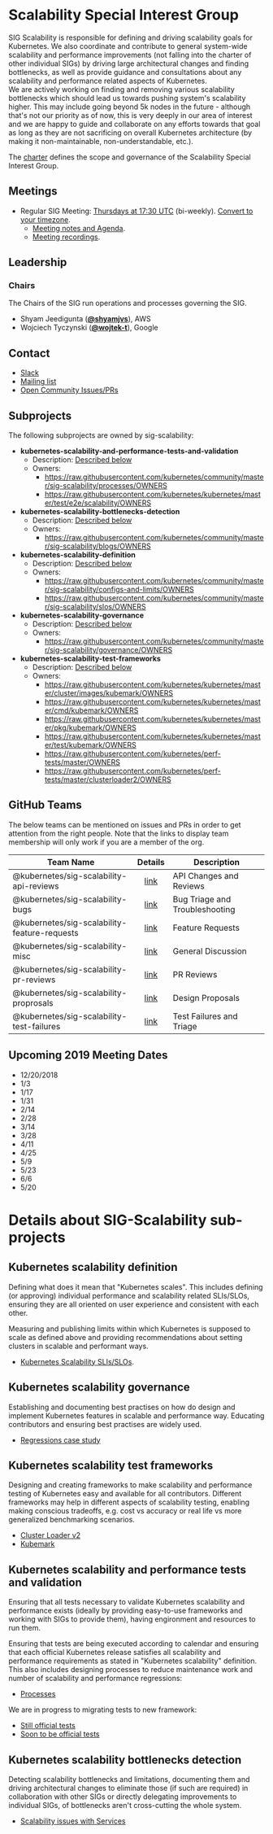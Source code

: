 <!---
This is an autogenerated file!

Please do not edit this file directly, but instead make changes to the
sigs.yaml file in the project root.

To understand how this file is generated, see https://git.k8s.io/community/generator/README.md
--->
# Scalability Special Interest Group

SIG Scalability is responsible for defining and driving scalability goals for Kubernetes. We also coordinate and contribute to general system-wide scalability and performance improvements (not falling into the charter of other individual SIGs) by driving large architectural changes and finding bottlenecks, as well as provide guidance and consultations about any scalability and performance related aspects of Kubernetes. <br/> We are actively working on finding and removing various scalability bottlenecks which should lead us towards pushing system's scalability higher. This may include going beyond 5k nodes in the future - although that's not our priority as of now, this is very deeply in our area of interest and we are happy to guide and collaborate on any efforts towards that goal as long as they are not sacrificing on overall Kubernetes architecture (by making it non-maintainable, non-understandable, etc.).

The [charter](charter.md) defines the scope and governance of the Scalability Special Interest Group.

## Meetings
* Regular SIG Meeting: [Thursdays at 17:30 UTC](https://www.google.com/calendar/event?eid=cTVtNGg1NTkzbTMyMGk3Yjl0MzloOHF1NGdfMjAxOTAyMjhUMTczMDAwWiBjZ250MzY0dmQ4czg2aHIycGhhcGZqYzZ1a0Bn&ctz=America/Los_Angeles) (bi-weekly). [Convert to your timezone](http://www.thetimezoneconverter.com/?t=17:30&tz=UTC).
  * [Meeting notes and Agenda](https://docs.google.com/a/bobsplanet.com/document/d/1hEpf25qifVWztaeZPFmjNiJvPo-5JX1z0LSvvVY5G2g/edit?usp=drive_web).
  * [Meeting recordings](https://www.youtube.com/watch?v=NDP1uYyom28&list=PL69nYSiGNLP2X-hzNTqyELU6jYS3p10uL).

## Leadership

### Chairs
The Chairs of the SIG run operations and processes governing the SIG.

* Shyam Jeedigunta (**[@shyamjvs](https://github.com/shyamjvs)**), AWS
* Wojciech Tyczynski (**[@wojtek-t](https://github.com/wojtek-t)**), Google

## Contact
* [Slack](https://kubernetes.slack.com/messages/sig-scalability)
* [Mailing list](https://groups.google.com/forum/#!forum/kubernetes-sig-scale)
* [Open Community Issues/PRs](https://github.com/kubernetes/community/labels/sig%2Fscalability)

## Subprojects

The following subprojects are owned by sig-scalability:
- **kubernetes-scalability-and-performance-tests-and-validation**
  - Description: [Described below](#kubernetes-scalability-and-performance-tests-and-validation)
  - Owners:
    - https://raw.githubusercontent.com/kubernetes/community/master/sig-scalability/processes/OWNERS
    - https://raw.githubusercontent.com/kubernetes/kubernetes/master/test/e2e/scalability/OWNERS
- **kubernetes-scalability-bottlenecks-detection**
  - Description: [Described below](#kubernetes-scalability-bottlenecks-detection)
  - Owners:
    - https://raw.githubusercontent.com/kubernetes/community/master/sig-scalability/blogs/OWNERS
- **kubernetes-scalability-definition**
  - Description: [Described below](#kubernetes-scalability-definition)
  - Owners:
    - https://raw.githubusercontent.com/kubernetes/community/master/sig-scalability/configs-and-limits/OWNERS
    - https://raw.githubusercontent.com/kubernetes/community/master/sig-scalability/slos/OWNERS
- **kubernetes-scalability-governance**
  - Description: [Described below](#kubernetes-scalability-governance)
  - Owners:
    - https://raw.githubusercontent.com/kubernetes/community/master/sig-scalability/governance/OWNERS
- **kubernetes-scalability-test-frameworks**
  - Description: [Described below](#kubernetes-scalability-test-frameworks)
  - Owners:
    - https://raw.githubusercontent.com/kubernetes/kubernetes/master/cluster/images/kubemark/OWNERS
    - https://raw.githubusercontent.com/kubernetes/kubernetes/master/cmd/kubemark/OWNERS
    - https://raw.githubusercontent.com/kubernetes/kubernetes/master/pkg/kubemark/OWNERS
    - https://raw.githubusercontent.com/kubernetes/kubernetes/master/test/kubemark/OWNERS
    - https://raw.githubusercontent.com/kubernetes/perf-tests/master/OWNERS
    - https://raw.githubusercontent.com/kubernetes/perf-tests/master/clusterloader2/OWNERS

## GitHub Teams

The below teams can be mentioned on issues and PRs in order to get attention from the right people.
Note that the links to display team membership will only work if you are a member of the org.

| Team Name | Details | Description |
| --------- |:-------:| ----------- |
| @kubernetes/sig-scalability-api-reviews | [link](https://github.com/orgs/kubernetes/teams/sig-scalability-api-reviews) | API Changes and Reviews |
| @kubernetes/sig-scalability-bugs | [link](https://github.com/orgs/kubernetes/teams/sig-scalability-bugs) | Bug Triage and Troubleshooting |
| @kubernetes/sig-scalability-feature-requests | [link](https://github.com/orgs/kubernetes/teams/sig-scalability-feature-requests) | Feature Requests |
| @kubernetes/sig-scalability-misc | [link](https://github.com/orgs/kubernetes/teams/sig-scalability-misc) | General Discussion |
| @kubernetes/sig-scalability-pr-reviews | [link](https://github.com/orgs/kubernetes/teams/sig-scalability-pr-reviews) | PR Reviews |
| @kubernetes/sig-scalability-proprosals | [link](https://github.com/orgs/kubernetes/teams/sig-scalability-proprosals) | Design Proposals |
| @kubernetes/sig-scalability-test-failures | [link](https://github.com/orgs/kubernetes/teams/sig-scalability-test-failures) | Test Failures and Triage |

<!-- BEGIN CUSTOM CONTENT -->
## Upcoming 2019 Meeting Dates
   * 12/20/2018
   * 1/3
   * 1/17
   * 1/31
   * 2/14
   * 2/28
   * 3/14
   * 3/28
   * 4/11
   * 4/25
   * 5/9
   * 5/23
   * 6/6
   * 5/20

# Details about SIG-Scalability sub-projects

## Kubernetes scalability definition

Defining what does it mean that "Kubernetes scales".
This includes defining (or approving) individual performance and scalability
related SLIs/SLOs, ensuring they are all oriented on user experience and
consistent with each other.

Measuring and publishing limits within which Kubernetes is supposed to scale
as defined above and providing recommendations about setting clusters in
scalable and performant ways.

* [Kubernetes Scalability SLIs/SLOs](./slos/slos.md).

## Kubernetes scalability governance

Establishing and documenting best practises on how do design and implement
Kubernetes features in scalable and performance way.
Educating contributors and ensuring best practises are widely used.

* [Regressions case study](./governance/scalability-regressions-case-studies.md)

## Kubernetes scalability test frameworks

Designing and creating frameworks to make scalability and performance testing
of Kubernetes easy and available for all contributors.
Different frameworks may help in different aspects of scalability testing,
enabling making conscious tradeoffs, e.g. cost vs accuracy or real life vs
more generalized benchmarking scenarios.

* [Cluster Loader v2](https://github.com/kubernetes/perf-tests/tree/master/clusterloader2)
* [Kubemark](https://github.com/kubernetes/kubernetes/blob/master/cmd/kubemark)

## Kubernetes scalability and performance tests and validation

Ensuring that all tests necessary to validate Kubernetes scalability and
performance exists (ideally by providing easy-to-use frameworks and working
with SIGs to provide them), having engironment and resources to run them.

Ensuring that tests are being executed according to calendar and ensuring that
each official Kubernetes release satisfies all scalability and performance
requirements as stated in "Kubernetes scalability" definition.
This also includes designing processes to reduce maintenance work and number
of scalability and performance regressions:

* [Processes](https://github.com/kubernetes/community/tree/master/sig-scalability/processes)

We are in progress to migrating tests to new framework:

* [Still official tests](https://github.com/kubernetes/kubernetes/tree/master/test/e2e/scalability)
* [Soon to be official tests](https://github.com/kubernetes/perf-tests/tree/master/clusterloader2/testing)

## Kubernetes scalability bottlenecks detection

Detecting scalability bottlenecks and limitations, documenting them and
driving architectural changes to eliminate those (if such are required) in
collaboration with other SIGs or directly delegating improvements to
individual SIGs, of bottlenecks aren't cross-cutting the whole system.

* [Scalability issues with Services](.blogs/k8s-services-scalability-issues.md)

<!-- END CUSTOM CONTENT -->
